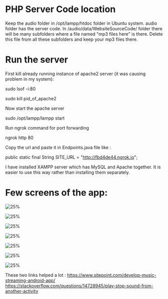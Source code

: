 # PHP Server Code location
Keep the audio folder in /opt/lampp/htdoc folder in Ubuntu system. audio folder has the server code. In /audio/data/WebsiteSourceCode/ folder there will be many subfolders where a file named "mp3 files here" is there. Delete this file from all these subfolders and keep your mp3 files there. 

# Run the server 
First kill already running instance of apache2 server (it was causing problem in my system):

sudo lsof -i:80

sudo kill pid_of_apache2
 
 
Now start the apache server

sudo /opt/lampp/lampp start

Run ngrok command for port forwarding

ngrok http 80


Copy the url and paste it in Endpoints.java file like : 

public static final String SITE_URL = "http://fbd4de44.ngrok.io";



I have installed XAMPP server which has MySQL and Apache together. It is easier to use this way rather than installing them separately.

# Few screens of the app:

![25%](images/1.png)

![25%](images/2.png)

![25%](images/3.png)

![25%](images/4.png)

![25%](images/5.png)

![25%](images/6.png)

![25%](images/7.png)


These two links helped a lot : https://www.sitepoint.com/develop-music-streaming-android-app/
https://stackoverflow.com/questions/14728945/play-stop-sound-from-another-activity
